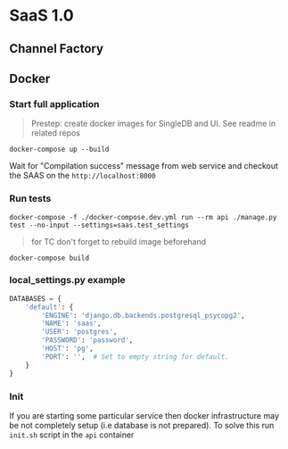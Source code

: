 <h1>SaaS 1.0</h1>
<h2> Channel Factory </h2>


## Docker
### Start full application
> Prestep: create docker images for SingleDB and UI. See readme in related repos
```shell
docker-compose up --build
```
Wait for "Compilation success" message from web service and checkout the SAAS on the `http://localhost:8000` 

### Run tests
```shell
docker-compose -f ./docker-compose.dev.yml run --rm api ./manage.py test --no-input --settings=saas.test_settings
```
> for TC don't forget to rebuild image beforehand
```shell
docker-compose build
```

### local_settings.py example
```python
DATABASES = {
    'default': {
        'ENGINE': 'django.db.backends.postgresql_psycopg2',
        'NAME': 'saas',
        'USER': 'postgres',
        'PASSWORD': 'password',
        'HOST': 'pg',
        'PORT': '',  # Set to empty string for default.
    }
}
```

### Init
If you are starting some particular service then docker infrastructure may be not completely setup (i.e database is not prepared).
To solve this run `init.sh` script in the `api` container
